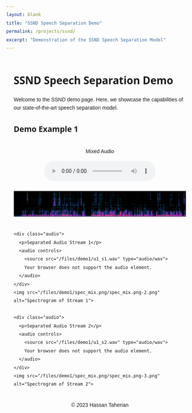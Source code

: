 ```yaml
---
layout: blank
title: "SSND Speech Separation Demo"
permalink: /projects/ssnd/
excerpt: "Demonstration of the SSND Speech Separation Model"
---
```


<style>
  body {
    font-family: Arial, sans-serif;
    line-height: 1.6;
    margin: 0;
    padding: 20px;
  }
  h1, h2 {
    font-family: 'Segoe UI', Tahoma, Geneva, Verdana, sans-serif;
  }
  .container {
    max-width: 1200px;
    margin: auto;
    overflow: auto;
    padding: 0 20px;
  }
  .demo {
    display: flex;
    flex-wrap: wrap;
    gap: 20px;
    justify-content: space-between;
    align-items: center;
  }
  .audio {
    flex: 1;
    min-width: 250px;
    text-align: center;
  }
  img {
    max-width: 100%;
    height: auto;
  }
  footer {
    text-align: center;
    margin-top: 20px;
  }
</style>

<div class="container">
  <h1>SSND Speech Separation Demo</h1>
  <p>Welcome to the SSND demo page. Here, we showcase the capabilities of our state-of-the-art speech separation model.</p>

  <h2>Demo Example 1</h2>

  <div class="demo">
    <div class="audio">
      <p>Mixed Audio</p>
      <audio controls>
        <source src="/files/demo1/u1_mix.wav" type="audio/wav">
        Your browser does not support the audio element.
      </audio>
    </div>
    <img src="/files/demo1/spec_mix.png/spec_mix.png-1.png" alt="Spectrogram of Mixed Audio">
    
    <div class="audio">
      <p>Separated Audio Stream 1</p>
      <audio controls>
        <source src="/files/demo1/u1_s1.wav" type="audio/wav">
        Your browser does not support the audio element.
      </audio>
    </div>
    <img src="/files/demo1/spec_mix.png/spec_mix.png-2.png" alt="Spectrogram of Stream 1">
    
    <div class="audio">
      <p>Separated Audio Stream 2</p>
      <audio controls>
        <source src="/files/demo1/u1_s2.wav" type="audio/wav">
        Your browser does not support the audio element.
      </audio>
    </div>
    <img src="/files/demo1/spec_mix.png/spec_mix.png-3.png" alt="Spectrogram of Stream 2">
  </div>
</div>

<footer>
  <p>&copy; 2023 Hassan Taherian</p>
</footer>

